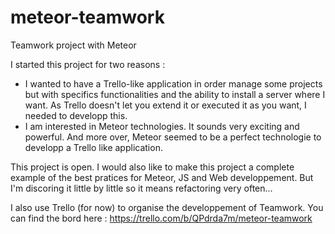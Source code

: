 meteor-teamwork
===============

Teamwork project with Meteor

I started this project for two reasons :
- I wanted to have a Trello-like application in order manage some projects but with specifics 
functionalities and the ability to install a server where I want. As Trello doesn't let you extend 
it or executed it as you want, I needed to developp this.
- I am interested in Meteor technologies. It sounds very exciting and powerful. And more over, Meteor seemed to be a 
perfect technologie to developp a Trello like application.

This project is open. I would also like to make this project a complete example 
of the best pratices for Meteor, JS and Web developpement. But I'm discoring it little by little so it means refactoring
very often... 

I also use Trello (for now) to organise the developpement of Teamwork. 
You can find the bord here : https://trello.com/b/QPdrda7m/meteor-teamwork


